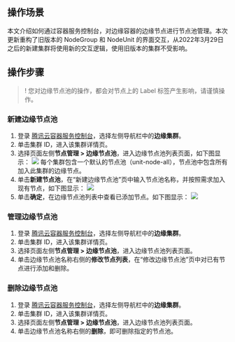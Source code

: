 ## 操作场景
本文介绍如何通过容器服务控制台，对边缘容器的边缘节点进行节点池管理。本次更新重构了旧版本的 NodeGroup 和 NodeUnit 的界面交互，从2022年3月29日之后的新建集群将使用新的交互逻辑，使用旧版本的集群不受影响。
 
 

## 操作步骤


>!  您对边缘节点池的操作，都会对节点上的 Label 标签产生影响，请谨慎操作。

### 新建边缘节点池
1. 登录 [腾讯云容器服务控制台](https://console.cloud.tencent.com/tke2)，选择左侧导航栏中的**边缘集群**。
2. 单击集群 ID，进入该集群详情页。
3. 选择页面左侧**节点管理 > 边缘节点池**，进入边缘节点池列表页面，如下图显示：
![](https://qcloudimg.tencent-cloud.cn/raw/7ff42c09dfa6c17594f4db150a413f5b.png)
 每个集群包含一个默认的节点池（unit-node-all），节点池中包含所有加入此集群的边缘节点。
4. 单击**新建节点池**，在“新建边缘节点池”页中输入节点池名称，并按照需求加入现有节点，如下图显示：
![](https://qcloudimg.tencent-cloud.cn/raw/4cf54cbade81e1bb7fc804ff66fb23f9.png)
5. 单击**确定**，在边缘节点池列表中查看已添加节点。如下图显示：
![](https://qcloudimg.tencent-cloud.cn/raw/c038a00516ebf83d4d13d65bc38ebdf5.png)

 

### 管理边缘节点池
1. 登录 [腾讯云容器服务控制台](https://console.cloud.tencent.com/tke2)，选择左侧导航栏中的**边缘集群**。
2. 单击集群 ID，进入该集群详情页。
3. 选择页面左侧**节点管理 > 边缘节点池**，进入边缘节点池列表页面。
4. 单击边缘节点池名称右侧的**修改节点列表**，在“修改边缘节点池”页中对已有节点进行添加和删除。


### 删除边缘节点池
1. 登录 [腾讯云容器服务控制台](https://console.cloud.tencent.com/tke2)，选择左侧导航栏中的**边缘集群**。
2. 单击集群 ID，进入该集群详情页。
3. 选择页面左侧**节点管理 > 边缘节点池**，进入边缘节点池列表页面。
4. 单击边缘节点池名称右侧的**删除**，即可删除指定的节点池。
